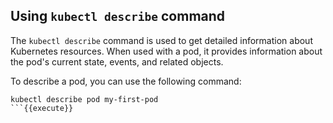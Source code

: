 ## Using `kubectl describe` command

The `kubectl describe` command is used to get detailed information about Kubernetes resources.
When used with a pod, it provides information about the pod's current state, events, and related objects.

To describe a pod, you can use the following command:
```
kubectl describe pod my-first-pod
```{{execute}}

